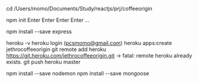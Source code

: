 cd /Users/momo/Documents/Study/reactjs/prj/coffeeorigin

npm init
Enter Enter Enter Enter ...

npm install --save express

heroku -v
heroku login (pcsmomo@gmail.com)
heroku apps:create jethrocoffeeorigin
git remote add heroku https://git.heroku.com/jethrocoffeeorigin.git
-> fatal: remote heroku already exists.
git push heroku master

npm install --save nodemon
npm install --save mongoose
